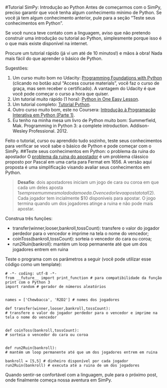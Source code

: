 #Tutorial SimPy: Introdução ao Python
Antes de começarmos com o SimPy, preciso garantir que você tenha algum conhecimento mínimo de Python. Se você já tem algum conhecimento anterior, pule para a seção “Teste seus conhecimentos em Python”.

Se você nunca teve contato com a linguagem, aviso que não pretendo construir uma introdução ou tutorial ao Python, simplesmente porque isso é o que mais existe disponível na internet. 

Procure um tutorial rápido (já vi um até de 10 minutos!) e mãos à obra! Nada mais fácil do que aprender o básico de Python.

Sugestões:
1.	Um curso muito bom no Udacity: [Programming Foundations with Python](https://www.udacity.com/course/programming-foundations-with-python--ud036) (clicando no botão azul “Access course materials”, você faz o curso de graça, mas sem receber o certificado). A vantagem do Udacity é que você pode começar o curso a hora que quiser.
2.	Um tutorial muito rápido (1 hora): [Python in One Easy Lesson](http://cs.stanford.edu/people/nick/python-in-one-easy-lesson/).
3.	Um tutorial completo: [Tutorial Python](http://wiki.python.org.br/Tutorial_Python).
4.	Outro curso muito bom, este no Coursera: [Introdução à Programação Interativa em Python (Parte 1)](https://pt.coursera.org/course/interactivepython1).
5.	Eu tenho na minha mesa um livro de Python muito bom: Summerfield, Mak. Programming in Python 3: a complete introduction. Addison-Wesley Professional. 2012.

Feito o tutorial, curso ou aprendido tudo sozinho, teste seus conhecimentos para verificar se você sabe o básico de Python e pode começar com o SimPy.
##Teste seus conhecimentos em Python: o problema da ruina do apostador
O [problema da ruina do apostador](http://en.wikipedia.org/wiki/Gambler%27s_ruin) é um problema clássico proposto por Pascal em uma carta para Fermat em 1656. A versão aqui proposta é uma simplificação visando avaliar seus conhecimentos em Python.
> **Desafio**: dois apostadores iniciam um jogo de cara ou coroa em que cada um deles aposta $1 sempre em um mesmo lado da moeda. O vencedor leva aposta total ($2). Cada jogador tem incialmente $10 disponíveis para apostar. O jogo termina quando um dos jogadores atinge a ruina e não pode mais apostar.

Construa três funções:
* transfer(winner,looser,bankroll,tossCount): transfere o valor do jogador perdedor para o vencedor e imprime na tela o nome do vencedor;
* coinToss(bankroll,tossCount): sorteia o vencedor do cara ou coroa;
* run2Ruin(bankroll): mantém um loop permanente até que um dos jogadores entrem em ruina

Teste o programa com os parâmetros a seguir (você pode utilizar esse código como um template):
```
# -*- coding: utf-8 -*-
from __future__ import print_function # para compatibilidade da função print com o Python 3
import random # gerador de números aleatórios


names = ['Chewbacca', 'R2D2'] # nomes dos jogadores

def transfer(winner,looser,bankroll,tossCount):
# transfere o valor do jogador perdedor para o vencedor e imprime na tela o nome do vencedor

   
def coinToss(bankroll,tossCount):
# sorteia o vencedor do cara ou coroa

 
def run2Ruin(bankroll):
# mantém um loop permanente até que um dos jogadores entrem em ruina

bankroll = [5,5] # dinheiro disponível por cada jogador
run2Ruin(bankroll) # executa até a ruina de um dos jogadores
```

Quando sentir-se confortável com a linguagem, pule para o próximo post, onde finalmente começa nossa aventura em SimPy.


